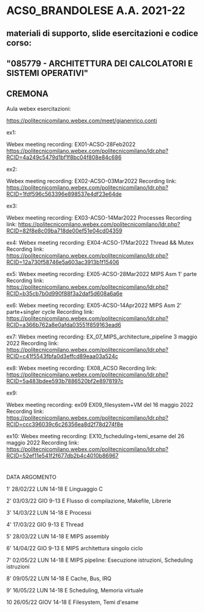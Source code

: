 # ACS0_BRANDOLESE A.A. 2021-22

## materiali di supporto, slide esercitazioni e codice corso:
## "085779 - ARCHITETTURA DEI CALCOLATORI E SISTEMI OPERATIVI"
## CREMONA

Aula webex esercitazioni:

https://politecnicomilano.webex.com/meet/gianenrico.conti

ex1: 

Webex meeting recording: EX01-ACSO-28Feb2022
https://politecnicomilano.webex.com/politecnicomilano/ldr.php?RCID=4a249c5479d1bf1f8bc04f808e84c686

ex2:

Webex meeting recording: EX02-ACSO-03Mar2022
Recording link: https://politecnicomilano.webex.com/politecnicomilano/ldr.php?RCID=1fdf596c563396e898537e4df23e64de

ex3:

Webex meeting recording: EX03-ACSO-14Mar2022 Processes
Recording link: https://politecnicomilano.webex.com/politecnicomilano/ldr.php?RCID=82f8e8c09ba718de00ef51e04cd04359


ex4:
Webex meeting recording: EX04-ACSO-17Mar2022 Thread && Mutex
Recording link: https://politecnicomilano.webex.com/politecnicomilano/ldr.php?RCID=12a730f58746e5a603ac3913b1f15406

ex5:
Webex meeting recording: EX05-ACSO-28Mar2022 MIPS Asm 1' parte
Recording link: https://politecnicomilano.webex.com/politecnicomilano/ldr.php?RCID=b35cb7b0d990f88f3a2daf5d608a6a6e

ex6:
Webex meeting recording: EX05-ACSO-14Apr2022 MIPS Asm 2' parte+singler cycle
Recording link: https://politecnicomilano.webex.com/politecnicomilano/ldr.php?RCID=a366b762a8e0afda03551f859163ead6

ex7:
Webex meeting recording: EX_07_MIPS_architecture_pipeline 3 maggio 2022
Recording link: https://politecnicomilano.webex.com/politecnicomilano/ldr.php?RCID=c41f5543fbfa0d3effcd89eaa03a524c

ex8:
Webex meeting recording: EX08_ACSO
Recording link: https://politecnicomilano.webex.com/politecnicomilano/ldr.php?RCID=5a483bdee593b7886520bf2e8978197c


ex9:

Webex meeting recording: ex09 EX09_filesystem+VM del 16 maggio 2022
Recording link: https://politecnicomilano.webex.com/politecnicomilano/ldr.php?RCID=ccc396039c6c26356ea8d2f78d274f8e

ex10:
Webex meeting recording: EX10_fscheduling+temi_esame del 26 maggio 2022
Recording link: https://politecnicomilano.webex.com/politecnicomilano/ldr.php?RCID=52ef11e541f2f677db2b4c4010b86967

#

DATA				ARGOMENTO


1' 28/02/22	LUN	14-18	E	Linguaggio C

2' 03/03/22	GIO	9-13	E	Flusso di compilazione, Makefile, Librerie

3' 14/03/22	LUN	14-18	E	Processi

4' 17/03/22	GIO	9-13	E	Thread

5' 28/03/22	LUN	14-18	E	MIPS assembly

6' 14/04/22	GIO	9-13	E	MIPS architettura singolo ciclo

7' 02/05/22	LUN	14-18	E	MIPS pipeline: Esecuzione istruzioni, Scheduling istruzioni

8' 09/05/22	LUN	14-18	E	Cache, Bus, IRQ

9' 16/05/22	LUN	 14-18	E	Scheduling, Memoria virtuale

10 26/05/22	GIOV 14-18	E	Filesystem, Temi d'esame


